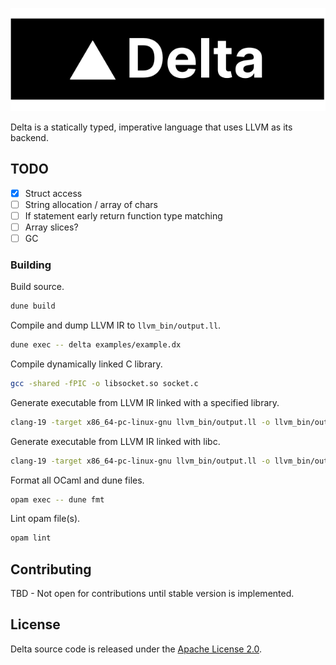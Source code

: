 ![Delta Logo](./assets/logo.svg)

Delta is a statically typed, imperative language that uses LLVM as its backend.

## TODO

- [x] Struct access
- [ ] String allocation / array of chars
- [ ] If statement early return function type matching
- [ ] Array slices?
- [ ] GC

### Building

Build source.

```sh
dune build
```

Compile and dump LLVM IR to `llvm_bin/output.ll`.

```sh
dune exec -- delta examples/example.dx
```

Compile dynamically linked C library.

```sh
gcc -shared -fPIC -o libsocket.so socket.c
```

Generate executable from LLVM IR linked with a specified library.

```sh
clang-19 -target x86_64-pc-linux-gnu llvm_bin/output.ll -o llvm_bin/output -L. -lsocket -Wl,-rpath=.
```

Generate executable from LLVM IR linked with libc.

```sh
clang-19 -target x86_64-pc-linux-gnu llvm_bin/output.ll -o llvm_bin/output -lc -Wl,-rpath=.
```

Format all OCaml and dune files.

```sh
opam exec -- dune fmt
```

Lint opam file(s).

```sh
opam lint
```

## Contributing

TBD - Not open for contributions until stable version is implemented.

## License

Delta source code is released under the [Apache License 2.0](./LICENSE).
